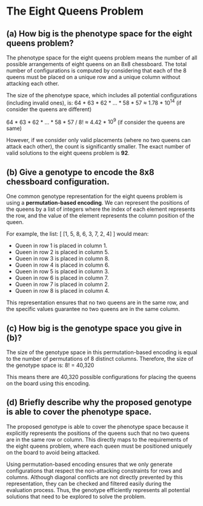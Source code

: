 # The Eight Queens Problem

## (a) How big is the phenotype space for the eight queens problem?

The phenotype space for the eight queens problem means the number of all possible arrangements of eight queens on an 8x8 chessboard. The total number of configurations is computed by considering that each of the 8 queens must be placed on a unique row and a unique column without attacking each other.

The size of the phenotype space, which includes all potential configurations (including invalid ones), is:
64 * 63 * 62 * ... * 58 * 57 $\approx$ 1.78 * $10^{14}$ (if consider the queens are different)

64 * 63 * 62 * ... * 58 * 57 / 8! $\approx$ 4.42 * $10^{9}$ (if consider the queens are same)

However, if we consider only valid placements (where no two queens can attack each other), the count is significantly smaller. The exact number of valid solutions to the eight queens problem is **92**.

## (b) Give a genotype to encode the 8x8 chessboard configuration.

One common genotype representation for the eight queens problem is using a **permutation-based encoding**. We can represent the positions of the queens by a list of integers where the index of each element represents the row, and the value of the element represents the column position of the queen.

For example, the list:
\[ [1, 5, 8, 6, 3, 7, 2, 4] \]
would mean:
- Queen in row 1 is placed in column 1.
- Queen in row 2 is placed in column 5.
- Queen in row 3 is placed in column 8.
- Queen in row 4 is placed in column 6.
- Queen in row 5 is placed in column 3.
- Queen in row 6 is placed in column 7.
- Queen in row 7 is placed in column 2.
- Queen in row 8 is placed in column 4.

This representation ensures that no two queens are in the same row, and the specific values guarantee no two queens are in the same column.

## (c) How big is the genotype space you give in (b)?

The size of the genotype space in this permutation-based encoding is equal to the number of permutations of 8 distinct columns. Therefore, the size of the genotype space is:
8! = 40,320

This means there are 40,320 possible configurations for placing the queens on the board using this encoding.

## (d) Briefly describe why the proposed genotype is able to cover the phenotype space.

The proposed genotype is able to cover the phenotype space because it explicitly represents the positions of the queens such that no two queens are in the same row or column. This directly maps to the requirements of the eight queens problem, where each queen must be positioned uniquely on the board to avoid being attacked.

Using permutation-based encoding ensures that we only generate configurations that respect the non-attacking constraints for rows and columns. Although diagonal conflicts are not directly prevented by this representation, they can be checked and filtered easily during the evaluation process. Thus, the genotype efficiently represents all potential solutions that need to be explored to solve the problem.
